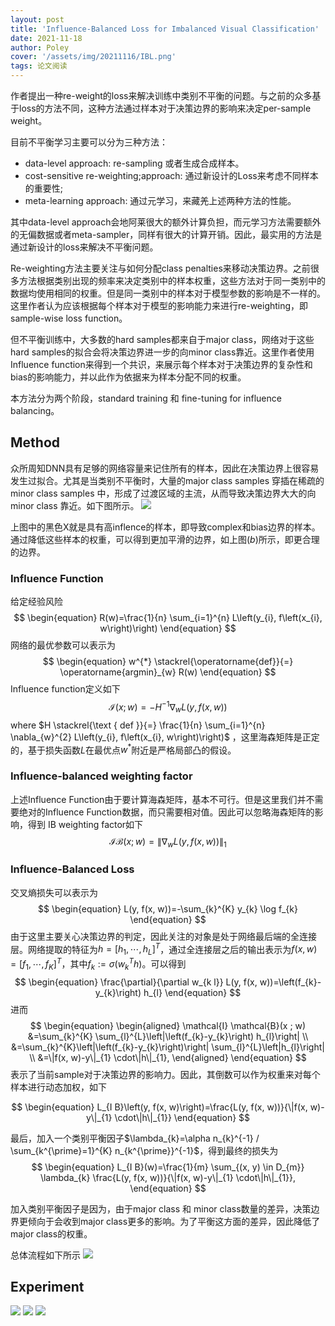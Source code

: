 ```yaml
---
layout: post
title: 'Influence-Balanced Loss for Imbalanced Visual Classification'
date: 2021-11-18
author: Poley
cover: '/assets/img/20211116/IBL.png'
tags: 论文阅读
---
```

作者提出一种re-weight的loss来解决训练中类别不平衡的问题。与之前的众多基于loss的方法不同，这种方法通过样本对于决策边界的影响来决定per-sample weight。

目前不平衡学习主要可以分为三种方法：
+ data-level approach: re-sampling 或者生成合成样本。
+ cost-sensitive re-weighting;approach: 通过新设计的Loss来考虑不同样本的重要性; 
+ meta-learning approach: 通过元学习，来藏羌上述两种方法的性能。

其中data-level approach会地阿莱很大的额外计算负担，而元学习方法需要额外的无偏数据或者meta-sampler，同样有很大的计算开销。因此，最实用的方法是通过新设计的loss来解决不平衡问题。

Re-weighting方法主要关注与如何分配class penalties来移动决策边界。之前很多方法根据类别出现的频率来决定类别中的样本权重，这些方法对于同一类别中的数据均使用相同的权重。但是同一类别中的样本对于模型参数的影响是不一样的。这里作者认为应该根据每个样本对于模型的影响能力来进行re-weighting，即 sample-wise loss function。

但不平衡训练中，大多数的hard samples都来自于major class，网络对于这些hard samples的拟合会将决策边界进一步的向minor class靠近。这里作者使用Influence function来得到一个共识，来展示每个样本对于决策边界的复杂性和bias的影响能力，并以此作为依据来为样本分配不同的权重。

本方法分为两个阶段，standard training 和 fine-tuning for influence balancing。


## Method

众所周知DNN具有足够的网络容量来记住所有的样本，因此在决策边界上很容易发生过拟合。尤其是当类别不平衡时，大量的major class samples 穿插在稀疏的 minor class samples 中，形成了过渡区域的主流，从而导致决策边界大大的向minor class 靠近。如下图所示。
![](/assets/img/20211116/IBLF1.png)

上图中的黑色X就是具有高inflence的样本，即导致complex和bias边界的样本。通过降低这些样本的权重，可以得到更加平滑的边界，如上图$(b)$所示，即更合理的边界。

### Influence Function
给定经验风险
$$
\begin{equation}
R(w)=\frac{1}{n} \sum_{i=1}^{n} L\left(y_{i}, f\left(x_{i}, w\right)\right)
\end{equation}
$$
网络的最优参数可以表示为
$$
\begin{equation}
w^{*} \stackrel{\operatorname{def}}{=} \operatorname{argmin}_{w} R(w)
\end{equation}
$$
Influence function定义如下
$$
\begin{equation}
\mathcal{I}(x ; w)=-H^{-1} \nabla_{w} L(y, f(x, w))
\end{equation}
$$
where $H \stackrel{\text { def }}{=} \frac{1}{n} \sum_{i=1}^{n} \nabla_{w}^{2} L\left(y_{i}, f\left(x_{i}, w\right)\right)$ ，这里海森矩阵是正定的，基于损失函数$L$在最优点$w^*$附近是严格局部凸的假设。

### Influence-balanced weighting factor

上述Influence Function由于要计算海森矩阵，基本不可行。但是这里我们并不需要绝对的Influence Function数据，而只需要相对值。因此可以忽略海森矩阵的影响，得到 IB weighting factor如下
$$
\begin{equation}
\mathcal{I} \mathcal{B}(x ; w)=\left\|\nabla_{w} L(y, f(x, w))\right\|_{1}
\end{equation}
$$

### Influence-Balanced Loss
交叉熵损失可以表示为
$$
\begin{equation}
L(y, f(x, w))=-\sum_{k}^{K} y_{k} \log f_{k}
\end{equation}
$$
由于这里主要关心决策边界的判定，因此关注的对象是处于网络最后端的全连接层。网络提取的特征为$h=\left[h_{1}, \cdots, h_{L}\right]^{T}$，通过全连接层之后的输出表示为$f(x, w)=\left[f_{1}, \cdots, f_{K}\right]^{T}$，其中$f_{k}:=\sigma\left(w_{k}^{T} h\right)$。可以得到
$$
\begin{equation}
\frac{\partial}{\partial w_{k l}} L(y, f(x, w))=\left(f_{k}-y_{k}\right) h_{l}
\end{equation}
$$
进而
$$
\begin{equation}
\begin{aligned}
\mathcal{I} \mathcal{B}(x ; w) &=\sum_{k}^{K} \sum_{l}^{L}\left|\left(f_{k}-y_{k}\right) h_{l}\right| \\
&=\sum_{k}^{K}\left|\left(f_{k}-y_{k}\right)\right| \sum_{l}^{L}\left|h_{l}\right| \\
&=\|f(x, w)-y\|_{1} \cdot\|h\|_{1},
\end{aligned}
\end{equation}
$$
表示了当前sample对于决策边界的影响力。因此，其倒数可以作为权重来对每个样本进行动态加权，如下

$$
\begin{equation}
L_{I B}\left(y, f(x, w)\right)=\frac{L(y, f(x, w))}{\|f(x, w)-y\|_{1} \cdot\|h\|_{1}}
\end{equation}
$$

最后，加入一个类别平衡因子$\lambda_{k}=\alpha n_{k}^{-1} / \sum_{k^{\prime}=1}^{K} n_{k^{\prime}}^{-1}$，得到最终的损失为
$$
\begin{equation}
L_{I B}(w)=\frac{1}{m} \sum_{(x, y) \in D_{m}} \lambda_{k} \frac{L(y, f(x, w))}{\|f(x, w)-y\|_{1} \cdot\|h\|_{1}},
\end{equation}
$$

加入类别平衡因子是因为，由于major class 和 minor class数量的差异，决策边界更倾向于会收到major class更多的影响。为了平衡这方面的差异，因此降低了major class的权重。

总体流程如下所示
![](/assets/img/20211116/IBLA1.png)

## Experiment 
![](/assets/img/20211116/IBLF2.png)
![](/assets/img/20211116/IBLF3.png)
![](/assets/img/20211116/IBLT3.png)